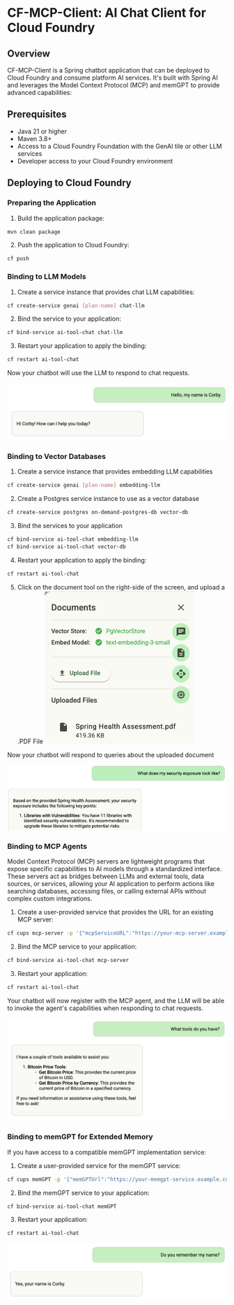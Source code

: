 # CF-MCP-Client: AI Chat Client for Cloud Foundry

## Overview

CF-MCP-Client is a Spring chatbot application that can be deployed to Cloud Foundry and consume platform AI services. It's built with Spring AI and leverages the Model Context Protocol (MCP) and memGPT to provide advanced capabilities:

## Prerequisites

- Java 21 or higher
- Maven 3.8+
- Access to a Cloud Foundry Foundation with the GenAI tile or other LLM services
- Developer access to your Cloud Foundry environment

## Deploying to Cloud Foundry

### Preparing the Application

1. Build the application package:

```bash
mvn clean package
```

2. Push the application to Cloud Foundry:

```bash
cf push
```

### Binding to LLM Models

1. Create a service instance that provides chat LLM capabilities:

```bash
cf create-service genai [plan-name] chat-llm
```

2. Bind the service to your application:

```bash
cf bind-service ai-tool-chat chat-llm
```

3. Restart your application to apply the binding:

```bash
cf restart ai-tool-chat
```

Now your chatbot will use the LLM to respond to chat requests.

![Binding to Models](images/cf-models.png)

### Binding to Vector Databases

1. Create a service instance that provides embedding LLM capabilities

```bash
cf create-service genai [plan-name] embedding-llm 
```

2. Create a Postgres service instance to use as a vector database

```bash
cf create-service postgres on-demand-postgres-db vector-db
```

3. Bind the services to your application

```bash
cf bind-service ai-tool-chat embedding-llm 
cf bind-service ai-tool-chat vector-db
```

4. Restart your application to apply the binding:

```bash
cf restart ai-tool-chat
```

5. Click on the document tool on the right-side of the screen, and upload a .PDF File
![Upload File](images/uploads.png)

Now your chatbot will respond to queries about the uploaded document

![Vector DBs](images/cf-vector-dbs.png)

### Binding to MCP Agents

Model Context Protocol (MCP) servers are lightweight programs that expose specific capabilities to AI models through a standardized interface. These servers act as bridges between LLMs and external tools, data sources, or services, allowing your AI application to perform actions like searching databases, accessing files, or calling external APIs without complex custom integrations.

1. Create a user-provided service that provides the URL for an existing MCP server:

```bash
cf cups mcp-server -p '{"mcpServiceURL":"https://your-mcp-server.example.com"}'
```

2. Bind the MCP service to your application:

```bash
cf bind-service ai-tool-chat mcp-server
```

3. Restart your application:

```bash
cf restart ai-tool-chat
```

Your chatbot will now register with the MCP agent, and the LLM will be able to invoke the agent's capabilities when responding to chat requests.

![Binding to Agents](images/cf-agents.png)

### Binding to memGPT for Extended Memory

If you have access to a compatible memGPT implementation service:

1. Create a user-provided service for the memGPT service:

```bash
cf cups memGPT -p '{"memGPTUrl":"https://your-memgpt-service.example.com"}'
```

2. Bind the memGPT service to your application:

```bash
cf bind-service ai-tool-chat memGPT
```

3. Restart your application:

```bash
cf restart ai-tool-chat
```

![Binding to Memory](images/cf-memory.png)
